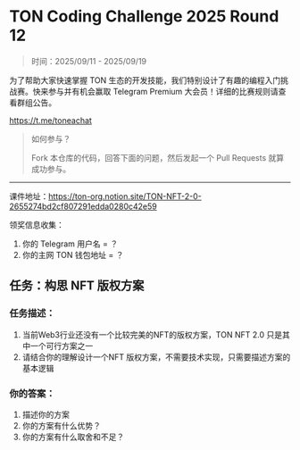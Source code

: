 # TON Coding Challenge 2025 Round 12

> 时间：2025/09/11 - 2025/09/19

为了帮助大家快速掌握 TON 生态的开发技能，我们特别设计了有趣的编程入门挑战赛。快来参与并有机会赢取 Telegram Premium 大会员！详细的比赛规则请查看群组公告。

https://t.me/toneachat

> 如何参与？
>
> Fork 本仓库的代码，回答下面的问题，然后发起一个 Pull Requests 就算成功参与。

---

课件地址：https://ton-org.notion.site/TON-NFT-2-0-2655274bd2cf807291edda0280c42e59

领奖信息收集：
1. 你的 Telegram 用户名 = ？
2. 你的主网 TON 钱包地址 = ？


## 任务：构思 NFT 版权方案
### 任务描述：

1. 当前Web3行业还没有一个比较完美的NFT的版权方案，TON NFT 2.0 只是其中一个可行方案之一
2. 请结合你的理解设计一个NFT 版权方案，不需要技术实现，只需要描述方案的基本逻辑

### 你的答案：

1. 描述你的方案
2. 你的方案有什么优势？
3. 你的方案有什么取舍和不足？



